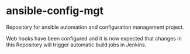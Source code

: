 # ansible-config-mgt
Repository for ansible automation and configuration management project.

Web hooks have been configured and it is now expected that changes in this Repository will trigger automatic build jobs in Jenkins.
